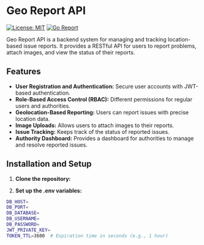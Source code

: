 # Geo Report API

[![License: MIT](https://img.shields.io/badge/License-MIT-yellow.svg)](https://opensource.org/licenses/MIT)
[![Go Report](https://github.com/keisaki/Geo_Report_API/actions/workflows/go.yml/badge.svg)](https://github.com/keisaki/Geo_Report_API/actions/workflows/go.yml)  
 
Geo Report API is a backend system for managing and tracking location-based issue reports. It provides a RESTful API for users to report problems, attach images, and view the status of their reports.

## Features

- **User Registration and Authentication:** Secure user accounts with JWT-based authentication.
- **Role-Based Access Control (RBAC):** Different permissions for regular users and authorities.
- **Geolocation-Based Reporting:** Users can report issues with precise location data.
- **Image Uploads:**  Allows users to attach images to their reports.
- **Issue Tracking:**  Keeps track of the status of reported issues.
- **Authority Dashboard:** Provides a dashboard for authorities to manage and resolve reported issues.

## Installation and Setup

1.  **Clone the repository:**


2.  **Set up the .env variables:**
```bash
DB_HOST=
DB_PORT=
DB_DATABASE=
DB_USERNAME=
DB_PASSWORD=
JWT_PRIVATE_KEY=
TOKEN_TTL=3600  # Expiration time in seconds (e.g., 1 hour)
```